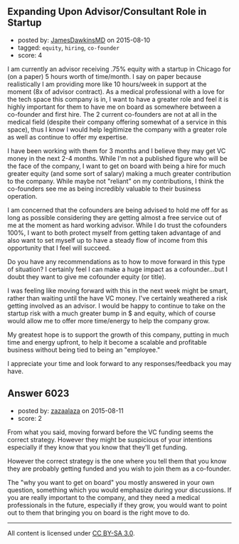 ## Expanding Upon Advisor/Consultant Role in Startup

- posted by: [JamesDawkinsMD](https://stackexchange.com/users/6768288/jamesdawkinsmd) on 2015-08-10
- tagged: `equity`, `hiring`, `co-founder`
- score: 4

I am currently an advisor receiving .75% equity with a startup in Chicago for (on a paper) 5 hours worth of time/month.  I say on paper because realistically I am providing more like 10 hours/week in support at the moment (8x of advisor contract). As a medical professional with a love for the tech space this company is in, I want to have a greater role and feel it is highly important for them to have me on board as somewhere between a co-founder and first hire.  The 2 current co-founders are not at all in the medical field (despite their company offering somewhat of a service in this space), thus I know I would help legitimize the company with a greater role as well as continue to offer my expertise. 

I have been working with them for 3 months and I believe they may get VC money in the next 2-4 months.  While I'm not a published figure who will be the face of the company, I want to get on board with being a hire for much greater equity (and some sort of salary) making a much greater contribution to the company. While maybe not "reliant" on my contributions, I think the co-founders see me as being incredibly valuable to their business operation. 

I am concerned that the cofounders are being advised to hold me off for as long as possible considering they are getting almost a free service out of me at the moment as hard working advisor.  While I do trust the cofounders 100%, I want to both protect myself from getting taken advantage of and also want to set myself up to have a steady flow of income from this opportunity that I feel will succeed. 

Do you have any recommendations as to how to move forward in this type of situation?  I certainly feel I can make a huge impact as a cofounder...but I doubt they want to give me cofounder equity (or title). 

I was feeling like moving forward with this in the next week might be smart, rather than waiting until the have VC money.  I've certainly weathered a risk getting involved as an advisor. I would be happy to continue to take on the startup risk with a much greater bump in $ and equity, which of course would allow me to offer more time/energy to help the company grow.

My greatest hope is to support the growth of this company, putting in much time and energy upfront, to help it become a scalable and profitable business without being tied to being an "employee."  

I appreciate your time and look forward to any responses/feedback you may have.


## Answer 6023

- posted by: [zazaalaza](https://stackexchange.com/users/4672194/zazaalaza) on 2015-08-11
- score: 2

From what you said, moving forward before the VC funding seems the correct strategy. However they might be suspicious of your intentions especially if they know that you know that they'll get funding.

However the correct strategy is the one where you tell them that you know they are probably getting funded and you wish to join them as a co-founder.

The "why you want to get on board" you mostly answered in your own question, something which you would emphasize during your discussions. If you are really important to the company, and they need a medical professionals in the future, especially if they grow, you would want to point out to them that bringing you on board is the right move to do.



---

All content is licensed under [CC BY-SA 3.0](https://creativecommons.org/licenses/by-sa/3.0/).

